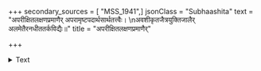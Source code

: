 +++
secondary_sources = [ "MSS_1941",]
jsonClass = "Subhaashita"
text = "अपरीक्षितलक्षणप्रमाणैर् अपरामृष्टपदार्थसार्थतत्त्वैः।  \nअवशीकृतजैत्रयुक्तिजालैर् अलमेतैरनधीततर्कविद्यैः॥"
title = "अपरीक्षितलक्षणप्रमाणैर्"

+++

<details><summary>Text</summary>

अपरीक्षितलक्षणप्रमाणैर् अपरामृष्टपदार्थसार्थतत्त्वैः।  
अवशीकृतजैत्रयुक्तिजालैर् अलमेतैरनधीततर्कविद्यैः॥
</details>
